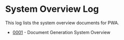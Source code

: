 System Overview Log
=============================

This log lists the system overview documents for PWA.

-   [0001](0001-document-generation-system-overview.md) - Document Generation System Overview